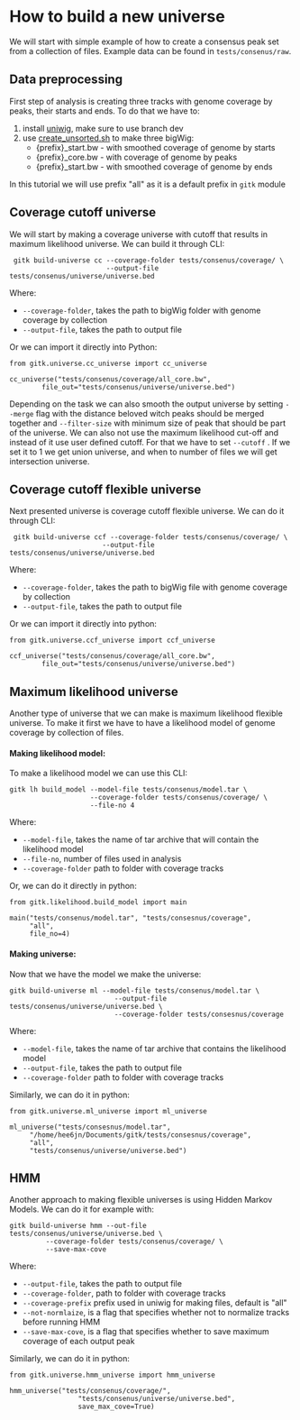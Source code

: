 # How to build a new universe

We will start with simple example of how to create a consensus peak set from a
collection of files. Example data can be found in `tests/consenus/raw`. 

## Data preprocessing

First step of analysis is creating three tracks with genome coverage by peaks,
their starts and ends. To do that we have to:

1. install [uniwig](https://github.com/databio/uniwig/tree/smoothing), make sure to use branch dev
2. use [create_unsorted.sh](https://github.com/databio/uniwig/blob/smoothing/create_unsorted.sh) to make three bigWig:
    - {prefix}_start.bw - with smoothed coverage of genome by starts
    - {prefix}_core.bw - with coverage of genome by peaks
    - {prefix}_start.bw - with smoothed coverage of genome by ends

In this tutorial we will use prefix "all" as it is a default prefix in
`gitk` module

## Coverage cutoff universe

We will start by making a coverage universe with cutoff that results in maximum 
likelihood universe. We can build it through CLI:

```console
 gitk build-universe cc --coverage-folder tests/consenus/coverage/ \
                        --output-file tests/consenus/universe/universe.bed

```  

Where:

- `--coverage-folder`, takes the path to bigWig folder with genome coverage by collection 
- `--output-file`, takes the path to output file 

Or we can import it directly into Python:

```
from gitk.universe.cc_universe import cc_universe

cc_universe("tests/consenus/coverage/all_core.bw",
        file_out="tests/consenus/universe/universe.bed")
```

Depending on the task we can also smooth the output universe by setting `--merge` 
flag with the distance beloved witch peaks should be merged together and 
`--filter-size` with minimum size of peak that should be part of the universe. We can also not use the maximum likelihood cut-off and instead of it use user defined cutoff. For that we have to set `--cutoff` . If we set it to 1 we get union universe, and when to number of files we will get intersection universe.

## Coverage cutoff flexible universe
Next presented universe is coverage cutoff flexible universe. We can do it through CLI:

```
 gitk build-universe ccf --coverage-folder tests/consenus/coverage/ \
                       --output-file tests/consenus/universe/universe.bed

```  

Where:

- `--coverage-folder`, takes the path to bigWig file with genome coverage by collection 
- `--output-file`, takes the path to output file 

Or we can import it directly into python:
```
from gitk.universe.ccf_universe import ccf_universe

ccf_universe("tests/consenus/coverage/all_core.bw",
        file_out="tests/consenus/universe/universe.bed")
```

## Maximum likelihood universe
Another type of universe that we can make is maximum likelihood flexible universe. To make it first we have to have a likelihood model of genome coverage by collection of files.

#### Making likelihood model:
To make a likelihood model we can use this CLI:

```
gitk lh build_model --model-file tests/consenus/model.tar \
                    --coverage-folder tests/consenus/coverage/ \
                    --file-no 4 
```

Where:

- `--model-file`, takes the name of tar archive that will contain the likelihood model
- `--file-no`, number of files used in analysis
- `--coverage-folder` path to folder with coverage tracks

Or, we can do it directly in python:

```
from gitk.likelihood.build_model import main

main("tests/consenus/model.tar", "tests/consesnus/coverage",
     "all",
     file_no=4)
```

#### Making universe:
Now that we have the model we make the universe:

```
gitk build-universe ml --model-file tests/consenus/model.tar \
                          --output-file tests/consenus/universe/universe.bed \
                          --coverage-folder tests/consesnus/coverage
```

Where:

- `--model-file`, takes the name of tar archive that contains the likelihood model
- `--output-file`, takes the path to output file 
- `--coverage-folder` path to folder with coverage tracks

Similarly, we can do it in python:

```
from gitk.universe.ml_universe import ml_universe

ml_universe("tests/consesnus/model.tar",
     "/home/hee6jn/Documents/gitk/tests/consesnus/coverage",
     "all",
     "tests/consenus/universe/universe.bed")
```

## HMM 
Another approach to making flexible universes is using Hidden Markov Models.
We can do it for example with:

```
gitk build-universe hmm --out-file tests/consenus/universe/universe.bed \
         --coverage-folder tests/consenus/coverage/ \
         --save-max-cove
```

Where:

- `--output-file`, takes the path to output file 
- `--coverage-folder`, path to folder with coverage tracks
- `--coverage-prefix` prefix used in uniwig for making files, default is "all"
- `--not-normlaize`, is a flag that specifies whether not to normalize tracks before running HMM
- `--save-max-cove`,  is a flag that specifies whether to save maximum coverage of each output peak

Similarly, we can do it in python:

```
from gitk.universe.hmm_universe import hmm_universe

hmm_universe("tests/consenus/coverage/",
                 "tests/consenus/universe/universe.bed",
                 save_max_cove=True)
```